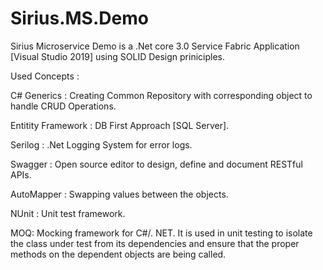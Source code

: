 # Sirius.MS.Demo

Sirius Microservice Demo is a .Net core 3.0 Service Fabric Application [Visual Studio 2019] using SOLID Design priniciples.


Used Concepts :

C# Generics : Creating Common Repository with corresponding object to handle CRUD Operations.

Entitity Framework : DB First Approach [SQL Server].

Serilog : .Net Logging System for error logs.

Swagger :  Open source editor to design, define and document RESTful APIs.

AutoMapper : Swapping values between the objects. 

NUnit : Unit test framework. 

MOQ: Mocking framework for C#/. NET.  It is used in unit testing to isolate the class under test from its dependencies and ensure that the proper methods on the dependent objects are being called. 



